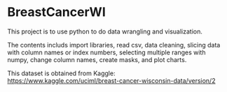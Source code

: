 # BreastCancerWI

This project is to use python to do data wrangling and visualization. 

The contents includs import libraries, read csv, data cleaning, slicing data with column names or index numbers, selecting multiple ranges with numpy, change column names, create masks, and plot charts.

This dataset is obtained from Kaggle: https://www.kaggle.com/uciml/breast-cancer-wisconsin-data/version/2
